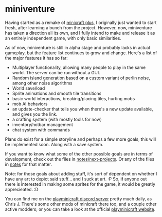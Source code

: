 # miniventure
Having started as a remake of [minicraft plus](https://github.com/chrisj42/minicraft-plus-revived), I originally just wanted to start fresh, after learning a bunch from the project. However, now, miniventure has taken a direction all its own, and I fully intend to make and release it as an entirely independent game, with only basic similarities.

As of now, miniventure is still in alpha stage and probably lacks in actual gameplay, but the feature list continues to grow and change. Here's a list of the major features it has so far:

  - Multiplayer functionality, allowing many people to play in the same world. The server can be run without a GUI.
  - Random island generation based on a custom variant of perlin noise, among other noise algorithms
  - World save/load
  - Sprite animations and smooth tile transitions
  - basic world interactions, breaking/placing tiles, hurting mobs
  - mob AI behaviors
  - an update-checker that tells you when there's a new update available, and gives you the link.
  - a crafting system (with mostly tools for now)
  - inventory/hotbar management
  - chat system with commands

Plans do exist for a simple storyline and perhaps a few more goals; this will be implemented soon. Along with a save system.

If you want to know what some of the other possible goals are in terms of development, check out the files in 
[notes/next-projects](https://github.com/chrisj42/miniventure/tree/master/notes/next-projects). Or any of the files in 
[notes](https://github.com/chrisj42/miniventure/tree/master/notes) for that matter.


Note: for those goals about adding stuff, it's sort of dependent on whether I have any art to depict said stuff... and I suck at art. :P So, if anyone out there is interested in making some sprites for the game, it would be greatly apprecieated. :D

You can find me on the [playminicraft discord server](https://discord.me/minicraft) pretty much daily, as Chris J. There's some other mods of minicraft there too, and a couple other active modders; or you can take a look at the official [playminicraft website](https://playminicraft.com).
